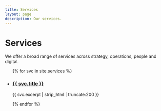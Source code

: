 ```yaml
---
title: Services
layout: page
description: Our services.
---
```


# Services

We offer a broad range of services across strategy, operations, people and digital.

<ul class="services-list">
  {% for svc in site.services %}
  <li class="service-card">
    <h3><a href="{{ svc.url | relative_url }}">{{ svc.title }}</a></h3>
    <p>{{ svc.excerpt | strip_html | truncate:200 }}</p>
  </li>
  {% endfor %}
</ul>
